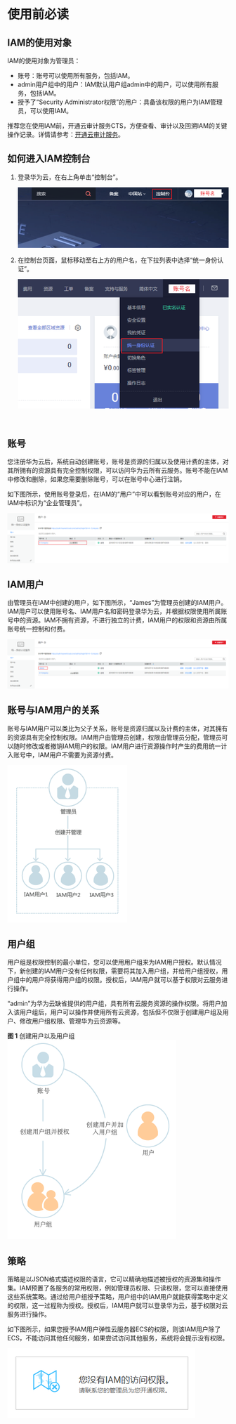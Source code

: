 # 使用前必读<a name="zh-cn_topic_0079496985"></a>

## IAM的使用对象<a name="section209491111991"></a>

IAM的使用对象为管理员：

-   账号：账号可以使用所有服务，包括IAM。
-   admin用户组中的用户：IAM默认用户组admin中的用户，可以使用所有服务，包括IAM。
-   授予了“Security Administrator权限”的用户：具备该权限的用户为IAM管理员，可以使用IAM。

推荐您在使用IAM前，开通云审计服务CTS，方便查看、审计以及回溯IAM的关键操作记录。详情请参考：[开通云审计服务](开通云审计服务.md)。

## 如何进入IAM控制台<a name="section83028213914"></a>

1.  登录华为云，在右上角单击“控制台”。

    ![](figures/进入控制台.png)

2.  在控制台页面，鼠标移动至右上方的用户名，在下拉列表中选择“统一身份认证”。

    ![](figures/进入IAM.png)


  

## 账号<a name="section570831416230"></a>

您注册华为云后，系统自动创建账号，账号是资源的归属以及使用计费的主体，对其所拥有的资源具有完全控制权限，可以访问华为云所有云服务。账号不能在IAM中修改和删除，如果您需要删除账号，可以在账号中心进行注销。

如下图所示，使用账号登录后，在IAM的“用户”中可以看到账号对应的用户，在IAM中标识为“企业管理员”。

![](figures/IAM管理员.png)

## IAM用户<a name="section108144194235"></a>

由管理员在IAM中创建的用户，如下图所示，“James”为管理员创建的IAM用户。IAM用户可以使用账号名、IAM用户名和密码登录华为云，并根据权限使用所属账号中的资源。IAM不拥有资源，不进行独立的计费，IAM用户的权限和资源由所属账号统一控制和付费。

![](figures/IAM用户.png)

## 账号与IAM用户的关系<a name="section1698071141212"></a>

账号与IAM用户可以类比为父子关系，账号是资源归属以及计费的主体，对其拥有的资源具有完全控制权限。IAM用户由管理员创建，权限由管理员分配，管理员可以随时修改或者撤销IAM用户的权限。IAM用户进行资源操作时产生的费用统一计入账号中，IAM用户不需要为资源付费。

![](figures/1-4-03子用户-联邦用户---舒蓉-01.png)

## 用户组<a name="section2291204184217"></a>

用户组是权限控制的最小单位，您可以使用用户组来为IAM用户授权。默认情况下，新创建的IAM用户没有任何权限，需要将其加入用户组，并给用户组授权，用户组中的用户将获得用户组的权限。授权后，IAM用户就可以基于权限对云服务进行操作。

“admin”为华为云缺省提供的用户组，具有所有云服务资源的操作权限。将用户加入该用户组后，用户可以操作并使用所有云资源，包括但不仅限于创建用户组及用户、修改用户组权限、管理华为云资源等。

**图 1**  创建用户以及用户组<a name="fig341182315211"></a>  
![](figures/创建用户以及用户组.png "创建用户以及用户组")

## 策略<a name="section144471784611"></a>

策略是以JSON格式描述权限的语言，它可以精确地描述被授权的资源集和操作集。IAM预置了各服务的常用权限，例如管理员权限、只读权限，您可以直接使用这些系统策略。通过给用户组授予策略，用户组中的IAM用户就能获得策略中定义的权限，这一过程称为授权。授权后，IAM用户就可以登录华为云，基于权限对云服务进行操作。

如下图所示，如果您授予IAM用户弹性云服务器ECS的权限，则该IAM用户除了ECS，不能访问其他任何服务，如果尝试访问其他服务，系统将会提示没有权限。

![](figures/zh-cn_image_0174845438.png)

